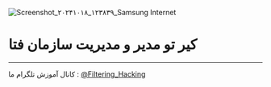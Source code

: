 ![Screenshot_۲۰۲۴۱۰۱۸_۱۲۳۸۳۹_Samsung Internet](https://github.com/user-attachments/assets/c3be2bbb-663b-481f-8a85-d3afa661a7e6)
# کیر تو مدیر و مدیریت سازمان فتا
-------
کانال آموزش تلگرام ما :
[@Filtering_Hacking](https://t.me/Filtering_Hacking)
